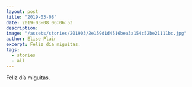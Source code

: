```yaml
---
layout: post
title: "2019-03-08"
date: 2019-03-08 06:06:53
description: 
image: "/assets/stories/201903/2e159d1d4516bea3a154c52be21111bc.jpg"
author: Elise Plain
excerpt: Feliz día miguitas.
tags: 
  - stories
  - all
---
```


Feliz día miguitas.
<p></p>
